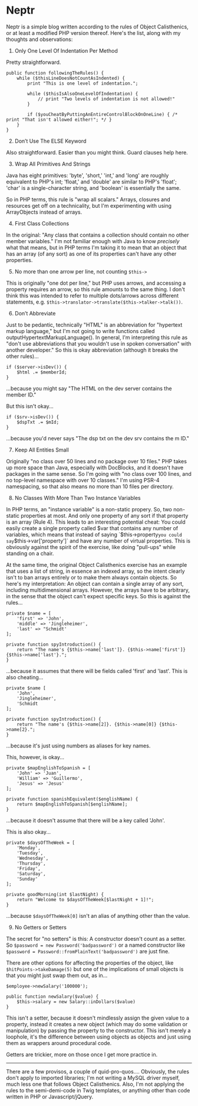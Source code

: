 Neptr
=====

Neptr is a simple blog written according to the rules of Object Calisthenics,
or at least a modified PHP version thereof. Here's the list, along with my thoughts and observations:

1. Only One Level Of Indentation Per Method

Pretty straightforward.

    public function followingTheRules() {
        while ($thisLineDoesNotCountAsIndented) {
            print "This is one level of indentation.";
            
            while ($thisIsAlsoOneLevelOfIndentation) {
                // print "Two levels of indentation is not allowed!"
            }
         
            if ($youCheatByPuttingAnEntireControlBlockOnOneLine) { /* print "That isn't allowed either!"; */ }
        }
    }

2. Don’t Use The ELSE Keyword

Also straightforward. Easier than you might think. Guard clauses help here.

3.  Wrap All Primitives And Strings

Java has eight primitives: 'byte', 'short,' 'int,' and 'long' are roughly equivalent to PHP's
int; 'float,' and 'double' are similar to PHP's 'float'; 'char' is a single-character string,
and 'boolean' is essentially the same.

So in PHP terms, this rule is "wrap all scalars." Arrays, closures and resources get off
on a technicality, but I'm experimenting with using ArrayObjects instead of arrays.

4. First Class Collections

In the original: "Any class that contains a collection should contain no other member variables." 
I'm not familiar enough with Java to know *precisely* what that means, but in PHP terms
I'm taking it to mean that an object that has an array (of any sort) as one of its 
properties can't have any other properties.

5. No more than one arrow per line, not counting `$this->`

This is originally "one dot per line," but PHP uses arrows, and accessing a property
requires an arrow, so this rule amounts to the same thing. I don't think this was
intended to refer to multiple dots/arrows across different statements, e.g.
`$this->translator->translate($this->talker->talk())`.

6. Don’t Abbreviate

Just to be pedantic, technically "HTML" is an abbreviation for "hypertext markup language,"
but I'm not going to write functions called outputHypertextMarkupLanguage(). In general, I'm
interpreting this rule as "don't use abbreviations that you wouldn't use in spoken conversation"
with another developer." So this is okay abbreviation (although it breaks the other rules)...

    if ($server->isDev()) {
        $html .= $memberId;
    }
    
...because you might say "The HTML on the dev server contains the member ID."

But this isn't okay...

    if ($srv->isDev()) {
        $dspTxt .= $mId;
    }
    
...because you'd never says "The dsp txt on the dev srv contains the m ID."

7. Keep All Entities Small

Originally "no class over 50 lines and no package over 10 files." PHP takes up more space
than Java, especially with DocBlocks, and it doesn't have packages in the same sense. So
I'm going with "no class over 100 lines, and no top-level namespace with over 10 classes."
I'm using PSR-4 namespacing, so that also means no more than 10 files per directory.

8. No Classes With More Than Two Instance Variables

In PHP terms, an "instance variable" is a non-static propery. So, two non-static properties at most.
And only one property of any sort if that property is an array (Rule 4). This leads to an
interesting potential cheat: You could easily create a single property called $var that contains
any number of variables, which means that instead of saying `$this->property` you could say
`$this->var['property']` and have any number of virtual properties. This is obviously against
the spirit of the exercise, like doing "pull-ups" while standing on a chair.

At the same time, the original Object Calisthenics exercise has an example that uses a list of
string, in essence an indexed array, so the intent clearly isn't to ban arrays entirely or to
make them always contain objects. So here's my interpretation: An object can contain a single
array of any sort, including multidimensional arrays. However, the arrays have to be arbitrary,
in the sense that the object can't expect specific keys. So this is against the rules...

    private $name = [
        'first' => 'John',
        'middle' => 'Jingleheimer',
        'last' => "Schmidt'
    ];

    private function spyIntroduction() {
        return "The name's {$this->name['last']}. {$this->name['first']} {$this->name['last'}.";
    }

...because it assumes that there will be fields called 'first' and 'last'. This is also cheating...

    private $name [
        'John',
        'Jingleheimer',
        'Schmidt
    ];
    
    private function spyIntroduction() {
        return "The name's {$this->name[2]}. {$this->name[0]} {$this->name[2}.";
    }
    
...because it's just using numbers as aliases for key names.

This, however, is okay...

    private $mapEnglishToSpanish = [
        'John' => 'Juan',
        'William' => 'Guillermo',
        'Jesus' => 'Jesus'
    ];
    
    private function spanishEquivalent($englishName) {
        return $mapEnglishToSpanish[$englishName];
    }
    
...because it doesn't assume that there will be a key called 'John'.

This is also okay...

    private $daysOfTheWeek = [
        'Monday',
        'Tuesday',
        'Wednesday',
        'Thursday',
        'Friday',
        'Saturday',
        'Sunday'
    ];
    
    private goodMorning(int $lastNight) {
        return "Welcome to $daysOfTheWeek[$lastNight + 1]!";
    }

...because `$daysOfTheWeek[0]` isn't an alias of anything other than the value.

9. No Getters or Setters

The secret for "no setters" is this: A constructor doesn't count as a setter. So
`$password = new Password('badpassword')` or a named constructor like 
`$password = Password::fromPlainText('badpassword')` are just fine.

There are other options for affecting the properties of the object, like `$hitPoints->takeDamage(5)`
but one of the implications of small objects is that you
might just swap them out, as in...

    $employee->newSalary('100000');
    
    public function newSalary($value) {
        $this->salary = new Salary::inDollars($value)
    }

This isn't a setter, because it doesn't mindlessly assign the given value to a property,
instead it creates a new object (which may do some validation or manipulation) by passing
the property to the constructor. This isn't merely a loophole, it's the difference between
using objects as objects and just using them as wrappers around procedural code.

Getters are trickier, more on those once I get more practice in.

___

There are a few provisos, a couple of quid-pro-quos.... Obviously, the rules don't apply to imported libraries;
I'm not writing a MySQL driver myself, much less one that follows Object Calisthenics. Also, I'm not applying
the rules to the semi-demi-code in Twig templates, or anything other than code written in PHP or Javascript/jQuery.

